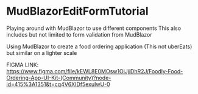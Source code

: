# MudBlazorEditFormTutorial
Playing around with MudBlazor to use different components
This also includes but not limited to form validation from MudBlazor


Using MudBlazor to create a food ordering application (This not uberEats) but similar on a lighter scale


FIGMA LINK: https://www.figma.com/file/kEWL8E0MOsw1OiJjiDhR2J/Foodly-Food-Ordering-App-UI-Kit-(Community)?node-id=415%3A1351&t=cq4V6XIDf5exuIwU-0
